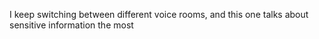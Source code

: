 I keep switching between different voice rooms, and this one talks about sensitive information the most
